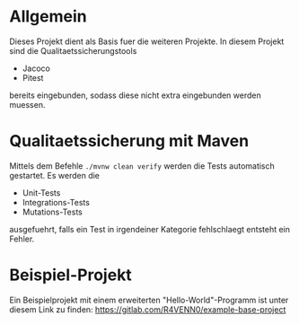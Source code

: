 # Allgemein

Dieses Projekt dient als Basis fuer die weiteren Projekte.
In diesem Projekt sind die Qualitaetssicherungstools
- Jacoco
- Pitest

bereits eingebunden, sodass diese nicht extra eingebunden werden muessen.

# Qualitaetssicherung mit Maven 

Mittels dem Befehle 
```./mvnw clean verify```
werden die Tests automatisch gestartet.
Es werden die 
- Unit-Tests
- Integrations-Tests
- Mutations-Tests

ausgefuehrt, falls ein Test in irgendeiner Kategorie fehlschlaegt entsteht ein Fehler.

# Beispiel-Projekt

Ein Beispielprojekt mit einem erweiterten "Hello-World"-Programm ist unter diesem Link zu finden: https://gitlab.com/R4VENN0/example-base-project